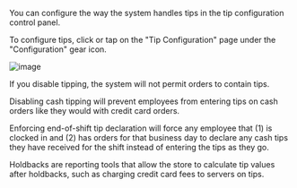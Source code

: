  You can configure the way the system handles tips in the tip configuration control panel. 
 
To configure tips, click or tap on the "Tip Configuration" page under the "Configuration" gear icon.
 
![image](https://github.com/user-attachments/assets/e2778148-7b80-4ebe-9027-0e2def4e410f)

If you disable tipping, the system will not permit orders to contain tips. 
 
Disabling cash tipping will prevent employees from entering tips on cash orders like they would with credit card orders.
 
Enforcing end-of-shift tip declaration will force any employee that (1) is clocked in and (2) has orders for that business day to declare any cash tips they have received for the shift instead of entering the tips as they go. 
 
Holdbacks are reporting tools that allow the store to calculate tip values after holdbacks, such as charging credit card fees to servers on tips. 

